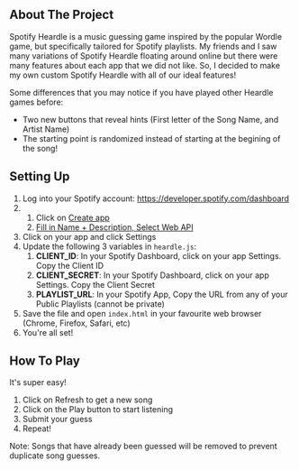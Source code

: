 ## About The Project
Spotify Heardle is a music guessing game inspired by the popular Wordle game, but specifically tailored for Spotify playlists. My friends and I saw many variations of Spotify Heardle floating around online but there were many features about each app that we did not like. So, I decided to make my own custom Spotify Heardle with all of our ideal features!

Some differences that you may notice if you have played other Heardle games before:
* Two new buttons that reveal hints (First letter of the Song Name, and Artist Name)
* The starting point is randomized instead of starting at the begining of the song!

## Setting Up
1. Log into your Spotify account: https://developer.spotify.com/dashboard
2. 1) Click on [Create app](https://i.imgur.com/hBbRNdY.png) 
   2) [Fill in Name + Description, Select Web API](https://i.imgur.com/NbqD7x8.png)
3. Click on your app and click Settings
4. Update the following 3 variables in `heardle.js`:
    1) **CLIENT_ID**: In your Spotify Dashboard, click on your app Settings. Copy the Client ID
    2) **CLIENT_SECRET**: In your Spotify Dashboard, click on your app Settings. Copy the Client Secret
    3) **PLAYLIST_URL**: In your Spotify App, Copy the URL from any of your Public Playlists (cannot be private)
5. Save the file and open `index.html` in your favourite web browser (Chrome, Firefox, Safari, etc)
6. You're all set!

## How To Play
It's super easy! 
1. Click on Refresh to get a new song
2. Click on the Play button to start listening
3. Submit your guess
4. Repeat!
 
Note: Songs that have already been guessed will be removed to prevent duplicate song guesses.